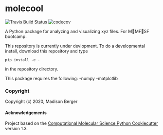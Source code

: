 molecool
==============================
[//]: # (Badges)
[![Travis Build Status](https://travis-ci.com/REPLACE_WITH_OWNER_ACCOUNT/molecool.svg?branch=master)](https://travis-ci.com/REPLACE_WITH_OWNER_ACCOUNT/molecool)
[![codecov](https://codecov.io/gh/REPLACE_WITH_OWNER_ACCOUNT/molecool/branch/master/graph/badge.svg)](https://codecov.io/gh/REPLACE_WITH_OWNER_ACCOUNT/molecool/branch/master)


A Python package for analyzing and visualizing xyz files. For MMFSF bootcamp.

This repository is currently under devlopment. To do a developmental install, download this repository and type

`pip install -e .`

in the repository directory. 

This package requires the following:
-numpy 
-matplotlib


### Copyright

Copyright (c) 2020, Madison Berger


#### Acknowledgements

Project based on the
[Computational Molecular Science Python Cookiecutter](https://github.com/molssi/cookiecutter-cms) version 1.3.
